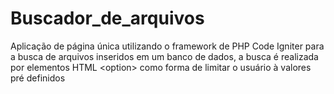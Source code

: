# Buscador_de_arquivos
Aplicação de página única utilizando o framework de PHP Code Igniter para a busca de arquivos inseridos em um banco de dados, a busca é realizada por elementos HTML &lt;option> como forma de limitar o usuário à valores pré definidos

